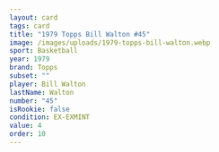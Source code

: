 ```yaml
---
layout: card
tags: card
title: "1979 Topps Bill Walton #45"
image: /images/uploads/1979-topps-bill-walton.webp
sport: Basketball
year: 1979
brand: Topps
subset: ""
player: Bill Walton
lastName: Walton
number: "45"
isRookie: false
condition: EX-EXMINT
value: 4
order: 10
---
```

